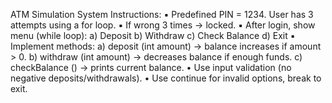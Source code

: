 ATM Simulation System
Instructions:
▪ Predefined PIN = 1234. User has 3 attempts using a for loop.
▪ If wrong 3 times → locked.
▪ After login, show menu (while loop):
a) Deposit
b) Withdraw
c) Check Balance
d) Exit
▪ Implement methods:
a) deposit (int amount) → balance increases if amount > 0.
b) withdraw (int amount) → decreases balance if enough funds.
c) checkBalance () → prints current balance.
• Use input validation (no negative deposits/withdrawals).
• Use continue for invalid options, break to exit.
